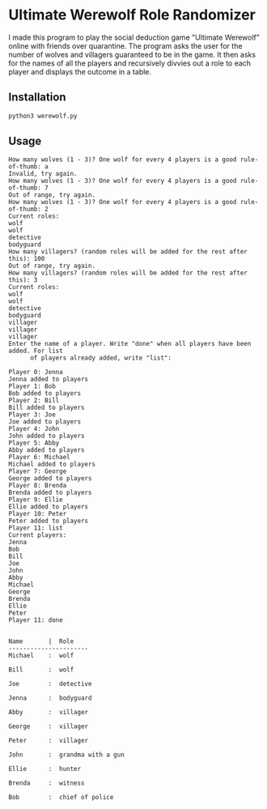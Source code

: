# Ultimate Werewolf Role Randomizer
I made this program to play the social deduction game "Ultimate Werewolf" online with friends over quarantine. The program asks the user for the number of wolves and villagers guaranteed to be in the game. It then asks for the names of all the players and recursively divvies out a role to each player and displays the outcome in a table.

## Installation
```python
python3 werewolf.py
```

## Usage
```
How many wolves (1 - 3)? One wolf for every 4 players is a good rule-of-thumb: a
Invalid, try again.
How many wolves (1 - 3)? One wolf for every 4 players is a good rule-of-thumb: 7
Out of range, try again.
How many wolves (1 - 3)? One wolf for every 4 players is a good rule-of-thumb: 2
Current roles:
wolf
wolf
detective
bodyguard
How many villagers? (random roles will be added for the rest after this): 100
Out of range, try again.
How many villagers? (random roles will be added for the rest after this): 3
Current roles:
wolf
wolf
detective
bodyguard
villager
villager
villager
Enter the name of a player. Write "done" when all players have been added. For list 
      of players already added, write "list":

Player 0: Jenna
Jenna added to players
Player 1: Bob
Bob added to players
Player 2: Bill
Bill added to players
Player 3: Joe
Joe added to players
Player 4: John
John added to players
Player 5: Abby
Abby added to players
Player 6: Michael
Michael added to players
Player 7: George
George added to players
Player 8: Brenda
Brenda added to players
Player 9: Ellie
Ellie added to players
Player 10: Peter
Peter added to players
Player 11: list
Current players:
Jenna
Bob
Bill
Joe
John
Abby
Michael
George
Brenda
Ellie
Peter
Player 11: done


Name       |  Role
----------------------
Michael    :  wolf

Bill       :  wolf

Joe        :  detective

Jenna      :  bodyguard

Abby       :  villager

George     :  villager

Peter      :  villager

John       :  grandma with a gun

Ellie      :  hunter

Brenda     :  witness

Bob        :  chief of police
```

